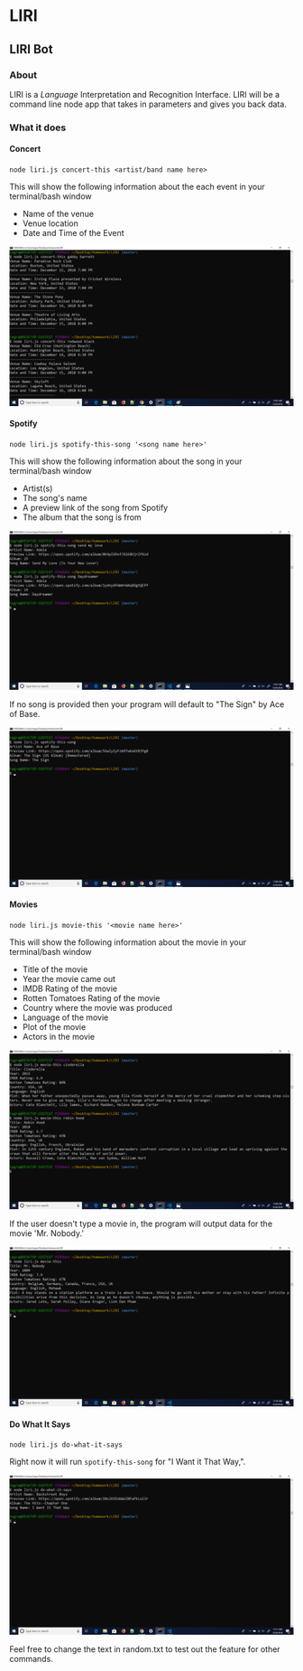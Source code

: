 # LIRI
## LIRI Bot

### About
LIRI is a *Language* Interpretation and Recognition Interface. LIRI will be a command line node app that takes in parameters and gives you back data.

### What it does

#### Concert

`node liri.js concert-this <artist/band name here>`

This will show the following information about the each event in your terminal/bash window
* Name of the venue
* Venue location
* Date and Time of the Event

![Image of concert](./images/concert.png)

#### Spotify

`node liri.js spotify-this-song '<song name here>'`

This will show the following information about the song in your terminal/bash window
* Artist(s)
* The song's name
* A preview link of the song from Spotify
* The album that the song is from

![Image of spotify-this-song](./images/spotify-this-song.png)

If no song is provided then your program will default to "The Sign" by Ace of Base.

![Image of spotify-this-song](./images/spotify-this-song1.png)

#### Movies

`node liri.js movie-this '<movie name here>'`

This will show the following information about the movie in your terminal/bash window
* Title of the movie
* Year the movie came out
* IMDB Rating of the movie
* Rotten Tomatoes Rating of the movie
* Country where the movie was produced
* Language of the movie
* Plot of the movie
* Actors in the movie

![Image of movie-this](./images/movie-this.png)

If the user doesn't type a movie in, the program will output data for the movie 'Mr. Nobody.'

![Image of movie-this](./images/movie-this1.png)

#### Do What It Says

`node liri.js do-what-it-says`

Right now it will run `spotify-this-song` for "I Want it That Way,".

![Image of do-what-it-says](./images/do-what-it-says.png)

Feel free to change the text in random.txt to test out the feature for other commands.
